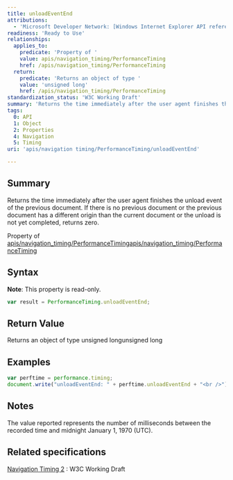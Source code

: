 ```yaml
---
title: unloadEventEnd
attributions:
  - 'Microsoft Developer Network: [Windows Internet Explorer API reference Article](http://msdn.microsoft.com/en-us/library/ie/hh828809%28v=vs.85%29.aspx)'
readiness: 'Ready to Use'
relationships:
  applies_to:
    predicate: 'Property of '
    value: apis/navigation_timing/PerformanceTiming
    href: /apis/navigation_timing/PerformanceTiming
  return:
    predicate: 'Returns an object of type '
    value: 'unsigned long'
    href: /apis/navigation_timing/PerformanceTiming
standardization_status: 'W3C Working Draft'
summary: 'Returns the time immediately after the user agent finishes the unload event of the previous document. If there is no previous document or the previous document has a different origin than the current document or the unload is not yet completed, returns zero.'
tags:
  0: API
  1: Object
  2: Properties
  4: Navigation
  5: Timing
uri: 'apis/navigation timing/PerformanceTiming/unloadEventEnd'

---
```

## <span>Summary</span>

Returns the time immediately after the user agent finishes the unload event of the previous document. If there is no previous document or the previous document has a different origin than the current document or the unload is not yet completed, returns zero.

Property of [apis/navigation\_timing/PerformanceTiming](/apis/navigation_timing/PerformanceTiming)[apis/navigation\_timing/PerformanceTiming](/apis/navigation_timing/PerformanceTiming)

## <span>Syntax</span>

**Note**: This property is read-only.

``` js
var result = PerformanceTiming.unloadEventEnd;
```

## <span>Return Value</span>

Returns an object of type unsigned longunsigned long

## <span>Examples</span>

``` js
var perftime = performance.timing;
document.write("unloadEventEnd: " + perftime.unloadEventEnd + "<br />");
```

## <span>Notes</span>

The value reported represents the number of milliseconds between the recorded time and midnight January 1, 1970 (UTC).

## <span>Related specifications</span>

[Navigation Timing 2](http://www.w3.org/TR/navigation-timing-2/)
:   W3C Working Draft
